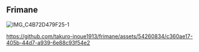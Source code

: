 ## Frimane
![IMG_C4B72D479F25-1](https://github.com/takuro-inoue1913/frimane/assets/54260834/3cf8c80d-3121-4a9d-95c7-e91a1efe350d)

https://github.com/takuro-inoue1913/frimane/assets/54260834/c360ae17-405b-44d7-a939-6e88c93f54e2

